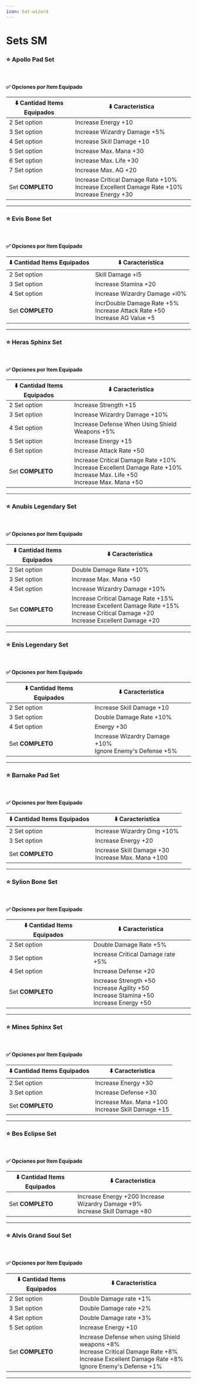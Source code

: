 ```yaml
---
icon: hat-wizard
---
```


# Sets SM

### ⭐ **Apollo Pad Set**

<div align="left"><figure><img src="../../.gitbook/assets/image (140).png" alt=""><figcaption></figcaption></figure> <figure><img src="../../.gitbook/assets/image (144).png" alt=""><figcaption></figcaption></figure></div>

#### ✅ Opciones por Item Equipado

<table data-full-width="false"><thead><tr><th>⬇️ Cantidad Items Equipados</th><th>⬇️ Caracteristica</th></tr></thead><tbody><tr><td>2 Set option</td><td>Increase Energy +10</td></tr><tr><td>3 Set option</td><td>Increase Wizardry Damage +5%</td></tr><tr><td>4 Set option</td><td>Increase Skill Damage +10</td></tr><tr><td>5 Set option</td><td>Increase Max. Mana +30</td></tr><tr><td>6 Set option</td><td>Increase Max. Life +30</td></tr><tr><td>7 Set option</td><td>Increase Max. AG +20</td></tr><tr><td>Set <strong>COMPLETO</strong></td><td>Increase Critical Damage Rate +10% <br>Increase Excellent Damage Rate +10% Increase Energy +30</td></tr></tbody></table>

***

### ⭐ **Evis Bone Set**

<div align="left"><figure><img src="../../.gitbook/assets/image (145).png" alt=""><figcaption></figcaption></figure> <figure><img src="../../.gitbook/assets/image (146).png" alt=""><figcaption></figcaption></figure></div>

#### ✅ Opciones por Item Equipado

<table data-full-width="false"><thead><tr><th>⬇️ Cantidad Items Equipados</th><th>⬇️ Caracteristica</th></tr></thead><tbody><tr><td>2 Set option</td><td>Skill Damage +l5</td></tr><tr><td>3 Set option</td><td>Increase Stamina +20</td></tr><tr><td>4 Set option</td><td>Increase Wizardry Damage +l0%</td></tr><tr><td>Set <strong>COMPLETO</strong></td><td>IncrDouble Damage Rate +5% <br>Increase Attack Rate +50 <br>Increase AG Value +5</td></tr></tbody></table>

***

### ⭐ Heras Sphinx **Set**

<div align="left"><figure><img src="../../.gitbook/assets/image (150).png" alt=""><figcaption></figcaption></figure> <figure><img src="../../.gitbook/assets/image (151).png" alt=""><figcaption></figcaption></figure></div>

#### ✅ Opciones por Item Equipado

<table data-full-width="false"><thead><tr><th>⬇️ Cantidad Items Equipados</th><th>⬇️ Caracteristica</th></tr></thead><tbody><tr><td>2 Set option</td><td>Increase Strength +15</td></tr><tr><td>3 Set option</td><td>Increase Wizardry Damage +10%</td></tr><tr><td>4 Set option</td><td>Increase Defense When Using Shield Weapons +5%</td></tr><tr><td>5 Set option</td><td>Increase Energy +15</td></tr><tr><td>6 Set option</td><td>Increase Attack Rate +50</td></tr><tr><td>Set <strong>COMPLETO</strong></td><td>Increase Critical Damage Rate +10% <br>Increase Excellent Damage Rate +10% Increase Max. Life +50 <br>Increase Max. Mana +50</td></tr></tbody></table>

***

### ⭐ Anubis Legendary **Set**

<div><figure><img src="../../.gitbook/assets/image (152).png" alt=""><figcaption></figcaption></figure> <figure><img src="../../.gitbook/assets/image (153).png" alt=""><figcaption></figcaption></figure></div>

#### ✅ Opciones por Item Equipado

<table data-full-width="false"><thead><tr><th>⬇️ Cantidad Items Equipados</th><th>⬇️ Caracteristica</th></tr></thead><tbody><tr><td>2 Set option</td><td>Double Damage Rate +10%</td></tr><tr><td>3 Set option</td><td>Increase Max. Mana +50</td></tr><tr><td>4 Set option</td><td>Increase Wizardry Damage +10%</td></tr><tr><td>Set <strong>COMPLETO</strong></td><td>Increase Critical Damage Rate +15% <br>Increase Excellent Damage Rate +15% Increase Critical Damage +20 <br>Increase Excellent Damage +20</td></tr></tbody></table>

***

### ⭐ Enis Legendary **Set**

<div><figure><img src="../../.gitbook/assets/image (154).png" alt=""><figcaption></figcaption></figure> <figure><img src="../../.gitbook/assets/image (153).png" alt=""><figcaption></figcaption></figure></div>

#### ✅ Opciones por Item Equipado

<table data-full-width="false"><thead><tr><th>⬇️ Cantidad Items Equipados</th><th>⬇️ Caracteristica</th></tr></thead><tbody><tr><td>2 Set option</td><td>Increase Skill Damage +10</td></tr><tr><td>3 Set option</td><td>Double Damage Rate +10%</td></tr><tr><td>4 Set option</td><td>Energy +30</td></tr><tr><td>Set <strong>COMPLETO</strong></td><td>Increase Wizardry Damage +10% <br>Ignore Enemy's Defense +5%</td></tr></tbody></table>

***

### ⭐ Barnake Pad **Set**

<div><figure><img src="../../.gitbook/assets/image (156).png" alt=""><figcaption></figcaption></figure> <figure><img src="../../.gitbook/assets/image (158).png" alt=""><figcaption></figcaption></figure></div>

#### ✅ Opciones por Item Equipado

<table data-full-width="false"><thead><tr><th>⬇️ Cantidad Items Equipados</th><th>⬇️ Caracteristica</th></tr></thead><tbody><tr><td>2 Set option</td><td>Increase Wizardry Dmg +10%</td></tr><tr><td>3 Set option</td><td>Increase Energy +20</td></tr><tr><td>Set <strong>COMPLETO</strong></td><td>Increase Skill Damage +30 <br>Increase Max. Mana +100</td></tr></tbody></table>

***

### ⭐ Sylion Bone **Set**

<div><figure><img src="../../.gitbook/assets/image (159).png" alt=""><figcaption></figcaption></figure> <figure><img src="../../.gitbook/assets/image (161).png" alt=""><figcaption></figcaption></figure></div>

#### ✅ Opciones por Item Equipado

<table data-full-width="false"><thead><tr><th>⬇️ Cantidad Items Equipados</th><th>⬇️ Caracteristica</th></tr></thead><tbody><tr><td>2 Set option</td><td>Double Damage Rate +5%</td></tr><tr><td>3 Set option</td><td>Increase Critical Damage rate +5%</td></tr><tr><td>4 Set option</td><td>Increase Defense +20</td></tr><tr><td>Set <strong>COMPLETO</strong></td><td>Increase Strength +50 <br>Increase Agility +50 <br>Increase Stamina +50 <br>Increase Energy +50</td></tr></tbody></table>

***

### ⭐ Mines Sphinx **Set**

<div align="left"><figure><img src="../../.gitbook/assets/image (162).png" alt=""><figcaption></figcaption></figure> <figure><img src="../../.gitbook/assets/image (163).png" alt=""><figcaption></figcaption></figure></div>

#### ✅ Opciones por Item Equipado

<table data-full-width="false"><thead><tr><th>⬇️ Cantidad Items Equipados</th><th>⬇️ Caracteristica</th></tr></thead><tbody><tr><td>2 Set option</td><td>Increase Energy +30</td></tr><tr><td>3 Set option</td><td>Increase Defense +30</td></tr><tr><td>Set <strong>COMPLETO</strong></td><td>Increase Max. Mana +100 <br>Increase Skill Damage +15</td></tr></tbody></table>

***

### ⭐ Bes Eclipse **Set**

<div><figure><img src="../../.gitbook/assets/image (164).png" alt=""><figcaption></figcaption></figure> <figure><img src="../../.gitbook/assets/image (165).png" alt=""><figcaption></figcaption></figure></div>

#### ✅ Opciones por Item Equipado

<table data-full-width="false"><thead><tr><th>⬇️ Cantidad Items Equipados</th><th>⬇️ Caracteristica</th></tr></thead><tbody><tr><td>Set <strong>COMPLETO</strong></td><td>Increase Energy +200 Increase Wizardry Damage +9% <br>Increase Skill Damage +80</td></tr></tbody></table>

***

### ⭐ Alvis Grand Soul **Set**

<div align="left"><figure><img src="../../.gitbook/assets/image (166).png" alt=""><figcaption></figcaption></figure> <figure><img src="../../.gitbook/assets/image (167).png" alt=""><figcaption></figcaption></figure></div>

#### ✅ Opciones por Item Equipado

<table data-full-width="false"><thead><tr><th>⬇️ Cantidad Items Equipados</th><th>⬇️ Caracteristica</th></tr></thead><tbody><tr><td>2 Set option</td><td>Double Damage rate +1%</td></tr><tr><td>3 Set option</td><td>Double Damage rate +2%</td></tr><tr><td>4 Set option</td><td>Double Damage rate +3%</td></tr><tr><td>5 Set option</td><td>Increase Energy +10</td></tr><tr><td>Set <strong>COMPLETO</strong></td><td>Increase Defense when using Shield weapons +8% <br>Increase Critical Damage Rate +8% <br>Increase Excellent Damage Rate +8% <br>Ignore Enemy's Defense +1%</td></tr></tbody></table>

***
